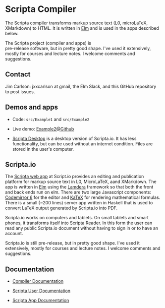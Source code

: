 # Scripta Compiler

The Scripta compiler transforms markup source text 
(L0, microLaTeX, XMarkdown) to HTML. It is 
written in [Elm](https://elm-lang.org) and 
is used in the apps described below.


The Scripta project (compiler and apps) is  
pre-release software, but in pretty good shape.
I've used it extensively, mostly for courses  and
lecture notes. I welcome comments and suggestions.

## Contact

Jim Carlson: jxxcarlson at gmail, the Elm Slack,
and this GitHub repository to post issues.

## Demos and apps



- Code:  `src/Example1` and `src/Example2`

- Live demo: 
[Example2@Github](https://jxxcarlson.github.io/app/scripta-compiler-demo/index.html)

- [Scripta Desktop](https://github.com/jxxcarlson/scripta-tauri/releases)
  is a desktop version of Scripta.io.  It has less functionality,
  but can be used without an internet condition.  Files are stored
  in the user's computer.

 
## Scripta.io

The [Scripta web app](https://scripta.io) at Script.io
provides an editing and publication platform
for markup source text in
L0, MicroLaTeX, aand XMarkdown. The app is written
in [Elm](https://elm-lang.org) using the
[Lamdera](https://lamdera.com) framework so that
both the front and back ends run on elm.  There
are two large Javascript components:
[Codemirror 6](https://codemirror.net/) for the
editor and [KaTeX](https://katex.org) for rendering
mathematical formulas.  There is a small (~200 lines)
server app written in Haskell that is used to
convert LaTeX output generated by Scripta.io
into PDF.

Scripta.io works on computers and tablets.  On small
tablets and smart phones, it transforms itself
into Scripta Reader.  In this form the user can read
any public Scripta.io document without having to 
sign in or to have an account.

Scripta.io is still pre-release, but in pretty
good shape. I've used it extensively, mostly
for courses and lecture notes. I welcome
comments and suggestions.







## Documentation

- [Compiler Documentation](https://jxxcarlson.github.io/docs-scripta-compiler)

- [Scripta User Documentation](https://jxxcarlson.github.io/docs-scripta)

- [Scripta App Documentation](https://jxxcarlson.github.io/docs-scripta-dev)



